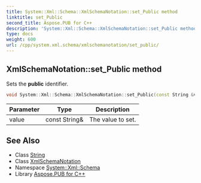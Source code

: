 ```yaml
---
title: System::Xml::Schema::XmlSchemaNotation::set_Public method
linktitle: set_Public
second_title: Aspose.PUB for C++
description: 'System::Xml::Schema::XmlSchemaNotation::set_Public method. Sets the public identifier in C++.'
type: docs
weight: 600
url: /cpp/system.xml.schema/xmlschemanotation/set_public/
---
```

## XmlSchemaNotation::set_Public method


Sets the **public** identifier.

```cpp
void System::Xml::Schema::XmlSchemaNotation::set_Public(const String &value)
```


| Parameter | Type | Description |
| --- | --- | --- |
| value | const String\& | The value to set. |

## See Also

* Class [String](../../../system/string/)
* Class [XmlSchemaNotation](../)
* Namespace [System::Xml::Schema](../../)
* Library [Aspose.PUB for C++](../../../)

